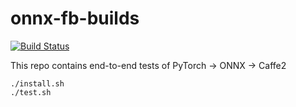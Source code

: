 onnx-fb-builds
========

[![Build Status](https://travis-ci.org/bddppq/onnx-fb-builds.svg?branch=master)](https://travis-ci.org/bddppq/onnx-fb-builds)

This repo contains end-to-end tests of PyTorch -> ONNX -> Caffe2

```shell
./install.sh
./test.sh
```
